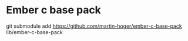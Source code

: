 # Ember c base pack

git submodule add https://github.com/martin-hoger/ember-c-base-pack lib/ember-c-base-pack
